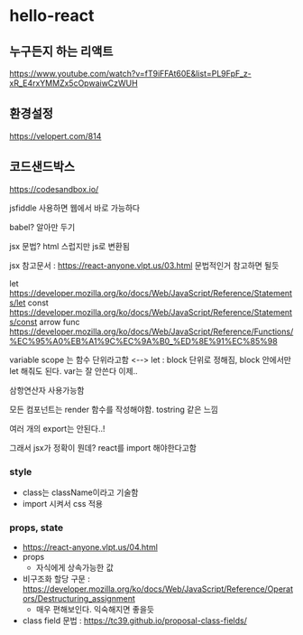 # hello-react


## 누구든지 하는 리액트
https://www.youtube.com/watch?v=fT9iFFAt60E&list=PL9FpF_z-xR_E4rxYMMZx5cOpwaiwCzWUH

## 환경설정
https://velopert.com/814

## 코드샌드박스
https://codesandbox.io/


jsfiddle 사용하면 웹에서 바로 가능하다

babel? 알아만 두기

jsx 문법? html 스럽지만 js로 변환됨

jsx 참고문서 : https://react-anyone.vlpt.us/03.html
문법적인거 참고하면 될듯

let https://developer.mozilla.org/ko/docs/Web/JavaScript/Reference/Statements/let
const https://developer.mozilla.org/ko/docs/Web/JavaScript/Reference/Statements/const
arrow func https://developer.mozilla.org/ko/docs/Web/JavaScript/Reference/Functions/%EC%95%A0%EB%A1%9C%EC%9A%B0_%ED%8E%91%EC%85%98

variable scope 는 함수 단위라고함 <--> let : block 단위로 정해짐, block 안에서만 let 해줘도 된다. var는 잘 안쓴다 이제..

삼항연산자 사용가능함

모든 컴포넌트는 render 함수를 작성해야함. tostring 같은 느낌

여러 개의 export는 안된다..!

그래서 jsx가 정확이 뭔데? react를 import 해야한다고함


### style
- class는 className이라고 기술함
- import 시켜서 css 적용

### props, state
- https://react-anyone.vlpt.us/04.html
- props 
  - 자식에게 상속가능한 값
- 비구조화 할당 구문 : https://developer.mozilla.org/ko/docs/Web/JavaScript/Reference/Operators/Destructuring_assignment
  - 매우 편해보인다. 익숙해지면 좋을듯
- class field 문법 : https://tc39.github.io/proposal-class-fields/




